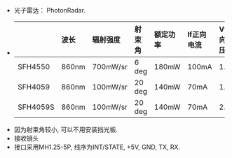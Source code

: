 * 光子雷达： PhotonRadar.
* |  | 波长 | 辐射强度 | 射束角 | 额定功率 | If正向电流 | Vf正向电压 | 参考价格 |
  | :--- | :--- | :--- | :--- | :--- | :--- | :--- | :--- |
  | SFH4550 | 860nm | 700mW/sr | 6 deg | 180mW | 100mA | 1.5V | ￥2.37 |
  | SFH4059 | 860nm | 100mW/sr | 20 deg | 140mW | 70mA | 1.6V | ￥2.14 |
  | SFH4059S | 860nm | 100mW/sr | 20 deg | 140mW | 70mA | 2.95V | ￥2.19 |
* 因为射束角较小, 可以不用安装挡光板.
* 接收镜头
* 接口采用MH1.25-5P, 线序为INT/STATE, +5V, GND, TX, RX. 



